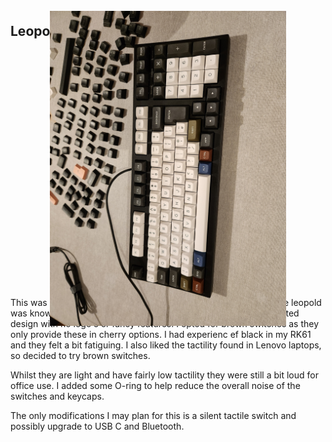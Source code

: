 ## Leopold FC980PD

<img src="https://github.com/eighty58five/eighty58five.keebs/blob/gh-pages/docs/assets/images/keyboards/leopold/20221222_210142.jpg?raw=true" style="transform:rotate(270deg);"> 

This was my first adventure into Mechanical Keyboards. At the time leopold was known for it's great build quality and I was drawn in by the muted design with no logo's or fancy features.
I opted for brown switches as they only provide these in cherry options. I had experienc ef black in my RK61 and they felt a bit fatiguing. 
I also liked the tactility found in Lenovo laptops, so decided to try brown switches.

Whilst they are light and have fairly low tactility they were still a bit loud for office use.
I added some O-ring to help reduce the overall noise of the switches and keycaps.

The only modifications I may plan for this is a silent tactile switch and possibly upgrade to USB C and Bluetooth.
